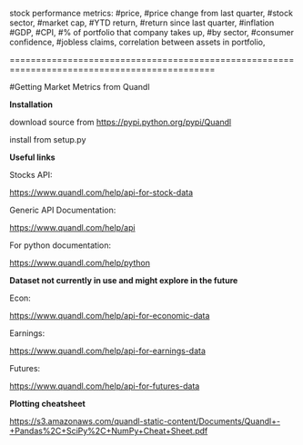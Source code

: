 stock performance metrics:
#price,
#price change from last quarter,
#stock sector,
#market cap,
#YTD return,
#return since last quarter,
#inflation
#GDP,
#CPI,
#% of portfolio that company takes up,
#by sector,
#consumer confidence,
#jobless claims,
correlation between assets in portfolio,

=============================================================================================

#Getting Market Metrics from Quandl

**Installation**

download source from https://pypi.python.org/pypi/Quandl

install from setup.py

**Useful links**

Stocks API:

https://www.quandl.com/help/api-for-stock-data

Generic API Documentation:

https://www.quandl.com/help/api

For python documentation:

https://www.quandl.com/help/python

**Dataset not currently in use and might explore in the future**

Econ:

https://www.quandl.com/help/api-for-economic-data

Earnings:

https://www.quandl.com/help/api-for-earnings-data

Futures:

https://www.quandl.com/help/api-for-futures-data

**Plotting cheatsheet**

https://s3.amazonaws.com/quandl-static-content/Documents/Quandl+-+Pandas%2C+SciPy%2C+NumPy+Cheat+Sheet.pdf
